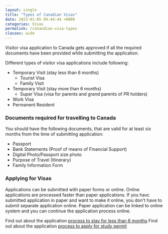 ```yaml
---
layout: single
title: "Types of Canadian Visas"
date: 2023-01-05 04:44:44 +0000
categories: Visas
permalink: /canandian-visa-types
classes: wide
---
```


Visitor visa application to Canada gets approved if all the required documents have been provided while submitting the application.

Different types of visitor visa applications include following:
- Temporary Visit (stay less than 6 months)
    - Tourist Visa
    - Family Visit
- Temporary Visit (stay more than 6 months)
    - Super Visa (visa for parents and grand parents of PR holders)
- Work Visa
- Permanent Resident

### Documents required for travelling to Canada

You should have the following documents, that are valid for at least six months from the time of submitting application:

- Passport
- Bank Statements (Proof of means of Financial Support)
- Digital Photo/Passport size photo
- Purpose of Travel (Itinerary)
- Family Information Form

### Applying for Visas

Applications can be submitted with paper forms or online. Online applications are processed faster than paper applications. If you havc submitted application in paper and want to make it online, you don't have to submit separate application online. Paper application can be linked to online system and you can continue the application process online.

Find out about the application [process to stay for less than 6 months](./temporary-visit#stay-less-than-6-months)
Find out about the application [process to apply for study permit](./filling-trv-form-canada)
